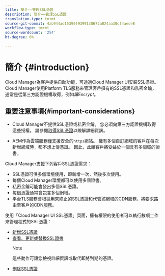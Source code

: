 ```yaml
---
title: 簡介——管理SSL憑證
description: 簡介——管理SSL憑證
translation-type: tm+mt
source-git-commit: 4ab944ad15390f9399138672a024aa30cf4aede8
workflow-type: tm+mt
source-wordcount: '254'
ht-degree: 0%

---
```



# 簡介 {#introduction}

Cloud Manager為客戶提供自助功能，可透過Cloud Manager UI安裝SSL憑證。 Cloud Manager使用Platform TLS服務來管理客戶擁有的SSL憑證和私密金鑰，通常是從第三方認證機構取得，例如&#x200B;*讓Encrypt*。

## 重要注意事項{#important-considerations}


* Cloud Manager不提供SSL憑證或私密金鑰。 您必須向第三方認證機構取得這些授權。 請參閱[取得SSL憑證](/help/implementing/cloud-manager/managing-ssl-certifications/get-ssl-certificate.md)以瞭解詳細資訊。

* AEM作為雲端服務僅支援安全的`https`網站。 擁有多個自訂網域的客戶在每次新增網域時，都不想上傳憑證。 因此，此類客戶將受益於一個具有多個域的證書。

Cloud Manager支援下列客戶SSL憑證需求：

* SSL憑證可供多個環境使用，即新增一次，然後多次使用。
* 每個Cloud Manager環境都可以使用多個證書。
* 私密金鑰可能會發出多個SSL憑證。
* 每個憑證通常會包含多個網域。
* 平台TLS服務會根據用來終止的SSL憑證和代管該網域的CDN服務，將要求路由至客戶的CDN服務。

使用「Cloud Manager UI SSL憑證」頁面，擁有權限的使用者可以執行數項工作來管理程式的SSL憑證：

* [新增SSL憑證](/help/implementing/cloud-manager/managing-ssl-certifications/add-ssl-certificate.md)
* [查看、更新或替換SSL證書](/help/implementing/cloud-manager/managing-ssl-certifications/view-update-replace-ssl-certificate.md)
   >[!NOTE]
   >這些動作可讓您檢視詳細資訊或取代即將到期的憑證。
* [刪除SSL憑證](/help/implementing/cloud-manager/managing-ssl-certifications/delete-ssl-certificate.md)